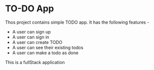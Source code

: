 # TO-DO App

Thos project contains simple TODO app.
It has the following features - 

- A user can sign up
- A user can sign in
- A user can create TODO
- A user can see their existing todos
- A user can make a todo as done

This is a fullStack application